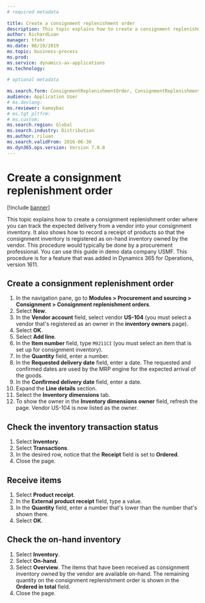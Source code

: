 ```yaml
--- 
# required metadata 
 
title: Create a consignment replenishment order
description: This topic explains how to create a consignment replenishment order where you can track the expected delivery from a vendor into your consignment inventory. 
author: RichardLuan
manager: tfehr 
ms.date: 08/19/2019
ms.topic: business-process 
ms.prod:  
ms.service: dynamics-ax-applications 
ms.technology:  
 
# optional metadata 
 
ms.search.form: ConsignmentReplenishmentOrder, ConsignmentReplenishmentOrderCreate, InventTrans, ConsignmentDraftReplenishmentOrderJournal, InventOnhandMovement, InventOnhandItem, InventItemIdLookupSimple, ConsignmentProductReceiptJournal, ConsignmentReplenishmentOrderLineQuantity
audience: Application User 
# ms.devlang:  
ms.reviewer: kamaybac
# ms.tgt_pltfrm:  
# ms.custom:  
ms.search.region: Global
ms.search.industry: Distribution
ms.author: riluan
ms.search.validFrom: 2016-06-30 
ms.dyn365.ops.version: Version 7.0.0 
---
```

# Create a consignment replenishment order

[!include [banner](../../includes/banner.md)]

This topic explains how to create a consignment replenishment order where you can track the expected delivery from a vendor into your consignment inventory. It also shows how to record a receipt of products so that the consignment inventory is registered as on-hand inventory owned by the vendor. This procedure would typically be done by a procurement professional. You can use this guide in demo data company USMF. This procedure is for a feature that was added in Dynamics 365 for Operations, version 1611.

## Create a consignment replenishment order
1. In the navigation pane, go to **Modules > Procurement and sourcing > Consignment > Consignment replenishment orders**.
2. Select **New**.
3. In the **Vendor account** field, select vendor **US-104** (you must select a vendor that's registered as an owner in the **inventory owners** page). 
4. Select **OK**.
5. Select **Add line**.
6. In the **Item number** field, type `M9211CI` (you must select an item that is set up for consignment inventory).
7. In the **Quantity** field, enter a number.
8. In the **Requested delivery date** field, enter a date. The requested and confirmed dates are used by the MRP engine for the expected arrival of the goods.  
9. In the **Confirmed delivery date** field, enter a date.
10. Expand the **Line details** section.
11. Select the **Inventory dimensions** tab.
12. To show the owner in the **Inventory dimensions owner** field, refresh the page. Vendor US-104 is now listed as the owner.  

## Check the inventory transaction status
1. Select **Inventory**.
2. Select **Transactions**.
3. In the desired row, notice that the **Receipt** field is set to **Ordered**.  
4. Close the page.

## Receive items
1. Select **Product receipt**.
2. In the **External product receipt** field, type a value.
3. In the **Quantity** field, enter a number that's lower than the number that's shown there. 
4. Select **OK**.

## Check the on-hand inventory
1. Select **Inventory**.
2. Select **On-hand**.
3. Select **Overview**. The items that have been received as consignment inventory owned by the vendor are available on-hand. The remaining quantity on the consignment replenishment order is shown in the **Ordered in total** field.  
4. Close the page.

